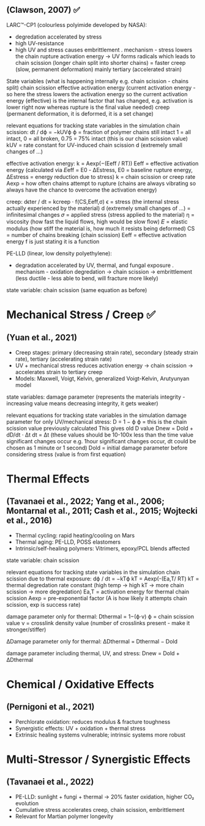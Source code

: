 ## (Clawson, 2007) ✅
LARC™-CP1 (colourless polyimide developed by NASA): 
- degredation accelerated by stress
- high UV-resistance
- high UV and stress causes embrittlement
. mechanism - stress lowers the chain rupture activation energy -> UV forms radicals which leads to chain scission (longer chain split into shorter chains) = faster creep (slow, permanent deformation) mainly tertiary (accelerated strain)

State variables (what is happening internally e.g. chain scission - chains split)
chain scission
effective activation energy (current activation energy - so here the stress lowers the activation energy so the current activation energy (effective) is the internal factor that has changed, e.g. activation is lower right now whereas rupture is the final value needed)
creep (permanent deformation, it is deformed, it is a set change)

relevant equations for tracking state variables in the simulation
chain scission:
dt / dϕ​ = −kUV​ϕ
ϕ = fraction of polymer chains still intact 1 = all intact, 0 = all broken, 0.75 = 75% intact (this is our chain scission value)
kUV​ = rate constant for UV-induced chain scission
d (extremely small changes of ...)

effective activation energy:
k = Aexp(−(Eeff​​ / RT))
Eeff = effective activation energy (calculated via 𝐸eff = E0 - ΔEstress, E0 = baseline rupture energy, ΔEstress = energy reduction due to stress)
k = chain scission or creep rate
Aexp = how often chains attempt to rupture (chains are always vibrating so always have the chance to overcome the activation energy)

creep:
dϵter / dt ​​= kcreep​ ⋅ f(CS,Eeff​,σ)
ϵ = stress (the internal stress actually experienced by the material)
d (extremely small changes of ...) = infinitesimal changes
𝜎 = applied stress (stress applied to the material)
η = viscosity (how fast the liquid flows, high would be slow flow)
𝐸 = elastic modulus (how stiff the material is, how much it resists being deformed)
CS = number of chains breaking (chain scission)
Eeff = effective activation energy
f is just stating it is a function

PE-LLD (linear, low density polyethylene):
- degradation accelerated by UV, thermal, and fungal exposure
. mechanism - oxidation degredation -> chain scission -> embrittlement (less ductile - less able to bend, will fracture more likely)

state variable:
chain scission (same equation as before)

# Mechanical Stress / Creep ✅
## (Yuan et al., 2021)
- Creep stages: primary (decreasing strain rate), secondary (steady strain rate), tertiary (accelerating strain rate)
- UV + mechanical stress reduces activation energy → chain scission -> accelerates strain to tertiary creep
- Models: Maxwell, Voigt, Kelvin, generalized Voigt-Kelvin, Arutyunyan model

state variables:
damage parameter (represents the materials integrity - increasing value means decreasing integrity, it gets weaker)

relevant equations for tracking state variables in the simulation
damage parameter for only UV/mechanical stress:
D = 1 − ϕ
ϕ = this is the chain scission value previously calculated
This gives old D value
Dnew ​= Dold ​+ dD/dt ​⋅ Δt
dt = Δt (these values should be 10-100x less than the time value significant changes occur e.g. 1hour significant changes occur, dt could be chosen as 1 minute or 1 second)
Dold = initial damage parameter before considering stress (value is from first equation)

# Thermal Effects
## (Tavanaei et al., 2022; Yang et al., 2006; Montarnal et al., 2011; Cash et al., 2015; Wojtecki et al., 2016)
- Thermal cycling: rapid heating/cooling on Mars
- Thermal aging: PE-LLD, POSS elastomers
- Intrinsic/self-healing polymers: Vitrimers, epoxy/PCL blends affected

state variable:
chain scission 

relevant equations for tracking state variables in the simulation
chain scission due to thermal exposure:
dϕ / dt = −kTϕ
kT​ = Aexp(-(Ea,T​​ / RT)
kT = thermal degredation rate constant (high temp -> high kT -> more chain scission -> more degredation)
Ea,T​​ = activation energy for thermal chain scission
Aexp = pre-exponential factor (A is how likely it attempts chain scission, exp is success rate)

damage parameter only for thermal:
Dthermal​ = 1−(ϕ⋅ν)
ϕ = chain scission value
ν = crosslink density value (number of crosslinks present - make it stronger/stiffer)

ΔDamage parameter only for thermal:
ΔDthermal ​= Dthermal ​− Dold

damage parameter including thermal, UV, and stress:
Dnew​ = Dold​ + ΔDthermal​​

# Chemical / Oxidative Effects
## (Pernigoni et al., 2021)
- Perchlorate oxidation: reduces modulus & fracture toughness 
- Synergistic effects: UV + oxidation + thermal stress
- Extrinsic healing systems vulnerable; intrinsic systems more robust

# Multi-Stressor / Synergistic Effects
## (Tavanaei et al., 2022)
- PE-LLD: sunlight + fungi + thermal → 20% faster oxidation, higher CO₂ evolution
- Cumulative stress accelerates creep, chain scission, embrittlement
- Relevant for Martian polymer longevity
